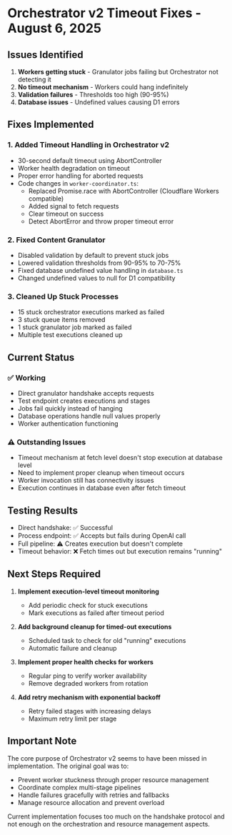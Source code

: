 # Orchestrator v2 Timeout Fixes - August 6, 2025

## Issues Identified
1. **Workers getting stuck** - Granulator jobs failing but Orchestrator not detecting it
2. **No timeout mechanism** - Workers could hang indefinitely  
3. **Validation failures** - Thresholds too high (90-95%)
4. **Database issues** - Undefined values causing D1 errors

## Fixes Implemented

### 1. Added Timeout Handling in Orchestrator v2
- 30-second default timeout using AbortController
- Worker health degradation on timeout
- Proper error handling for aborted requests
- Code changes in `worker-coordinator.ts`:
  - Replaced Promise.race with AbortController (Cloudflare Workers compatible)
  - Added signal to fetch requests
  - Clear timeout on success
  - Detect AbortError and throw proper timeout error

### 2. Fixed Content Granulator
- Disabled validation by default to prevent stuck jobs
- Lowered validation thresholds from 90-95% to 70-75%
- Fixed database undefined value handling in `database.ts`
- Changed undefined values to null for D1 compatibility

### 3. Cleaned Up Stuck Processes
- 15 stuck orchestrator executions marked as failed
- 3 stuck queue items removed
- 1 stuck granulator job marked as failed
- Multiple test executions cleaned up

## Current Status

### ✅ Working
- Direct granulator handshake accepts requests
- Test endpoint creates executions and stages  
- Jobs fail quickly instead of hanging
- Database operations handle null values properly
- Worker authentication functioning

### ⚠️ Outstanding Issues
- Timeout mechanism at fetch level doesn't stop execution at database level
- Need to implement proper cleanup when timeout occurs
- Worker invocation still has connectivity issues
- Execution continues in database even after fetch timeout

## Testing Results
- Direct handshake: ✅ Successful
- Process endpoint: ✅ Accepts but fails during OpenAI call
- Full pipeline: ⚠️ Creates execution but doesn't complete
- Timeout behavior: ❌ Fetch times out but execution remains "running"

## Next Steps Required
1. **Implement execution-level timeout monitoring**
   - Add periodic check for stuck executions
   - Mark executions as failed after timeout period
   
2. **Add background cleanup for timed-out executions**
   - Scheduled task to check for old "running" executions
   - Automatic failure and cleanup
   
3. **Implement proper health checks for workers**
   - Regular ping to verify worker availability
   - Remove degraded workers from rotation
   
4. **Add retry mechanism with exponential backoff**
   - Retry failed stages with increasing delays
   - Maximum retry limit per stage

## Important Note
The core purpose of Orchestrator v2 seems to have been missed in implementation. The original goal was to:
- Prevent worker stuckness through proper resource management
- Coordinate complex multi-stage pipelines
- Handle failures gracefully with retries and fallbacks
- Manage resource allocation and prevent overload

Current implementation focuses too much on the handshake protocol and not enough on the orchestration and resource management aspects.